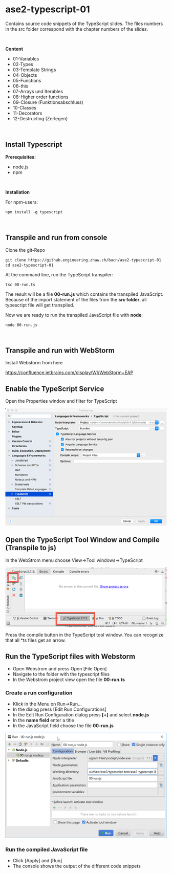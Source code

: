 # ase2-typescript-01

Contains source code snippets of the TypeScript slides.
The files numbers in the src folder correspond with the chapter numbers
of the slides.

<br/>

**Content**

* 01-Variables
* 02-Types
* 03-Template Strings
* 04-Objects
* 05-Functions
* 06-this
* 07-Arrays und Iterables
* 08-Higher order functions
* 09-Closure (Funktionsabschluss)
* 10-Classes
* 11-Decorators
* 12-Destructing (Zerlegen)

<br/>

## Install Typescript

**Prerequisites:**

* node.js
* npm

<br/>

**Installation**

For npm-users:

    npm install -g typescript

<br/>

## Transpile and run from console

Clone the git-Repo

    git clone https://github.engineering.zhaw.ch/bacn/ase2-typescript-01
    cd ase2-typescript-01

At the command line, run the TypeScript transpiler:


    tsc 00-run.ts

The result will be a file **00-run.js** which contains the transpiled JavaScript. Because of the
import statement of the files from the **src folder**, all typescript file will get
transpiled.

Now we are ready to run the transpiled JavaScript file with **node**:

    node 00-run.js

<br/>

## Transpile and run with WebStorm

Install Webstorm from here

https://confluence.jetbrains.com/display/WI/WebStorm+EAP 

## Enable the TypeScript Service

Open the Properties window and filter for TypeScript

![./assets/webstrom-typescript-service-properties.png](./assets/webstrom-typescript-service-properties.png)

## Open the TypeScript Tool Window and Compile (Transpile to js)

In the WebStrom menu choose View->Tool windows->TypeScript

![./assets/webstrom-typescript-tool-window.png](./assets/webstrom-typescript-tool-window.png)

Press the compile button in the TypeScript tool window. You can recognize that all *ts files get an arrow.

## Run the TypeScript files with Webstorm

* Open Webstrom and press Open [File Open]
* Navigate to the folder with the typescript files
* In the Webstrom project view open the file **00-run.ts**


### Create a run configuration
* Klick in the Menu on Run->Run...
* In the dialog press [Edit Run Configurations]
* In the Edit Run Configuration dialog press **[+]** and select **node.js**
* In the **name field** enter a title
* In the JavaScript field choose the file  **00-run.js**

![./assets/run-config-node.png](./assets/run-config-node.png)


### Run the compiled JavaScript file
* Click [Apply] and [Run]
* The console shows the output of the different code snippets

<br/>


